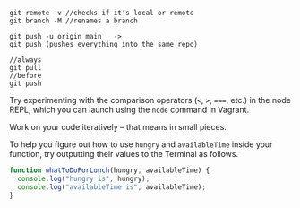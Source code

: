 ```
git remote -v //checks if it's local or remote
git branch -M //renames a branch

git push -u origin main   ->
git push (pushes everything into the same repo)

//always 
git pull
//before
git push
```
Try experimenting with the comparison operators (`<`, `>`, `===`, etc.) in the node REPL, which you can launch using the `node` command in Vagrant.

Work on your code iteratively – that means in small pieces. 

To help you figure out how to use `hungry` and `availableTime` inside your function, try outputting their values to the Terminal as follows.

```javascript
function whatToDoForLunch(hungry, availableTime) {
  console.log("hungry is", hungry);
  console.log("availableTime is", availableTime);
}